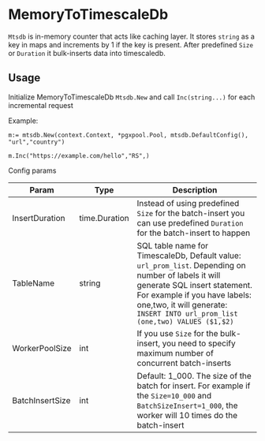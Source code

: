 # MemoryToTimescaleDb
`Mtsdb` is in-memory counter that acts like caching layer. It stores `string` as a key in maps and increments by 1 if the key is present.
After predefined `Size` or `Duration` it bulk-inserts data into timescaledb.

## Usage
Initialize MemoryToTimescaleDb `Mtsdb.New` and call `Inc(string...)` for each incremental request

Example:
```
m:= mtsdb.New(context.Context, *pgxpool.Pool, mtsdb.DefaultConfig(), "url","country")
	
m.Inc("https://example.com/hello","RS",)
```

Config params

| Param           | Type          | Description                                                                                                                                                                                                                                          |
|-----------------|---------------|------------------------------------------------------------------------------------------------------------------------------------------------------------------------------------------------------------------------------------------------------|
| InsertDuration  | time.Duration | Instead of using predefined `Size` for the batch-insert you can use predefined `Duration` for the batch-insert to happen                                                                                                                             |
| TableName       | string        | SQL table name for TimescaleDb, Default value: `url_prom_list`. Depending on number of labels it will generate SQL insert statement. For example if you have labels: one,two, it will generate: `INSERT INTO url_prom_list (one,two) VALUES ($1,$2)` |
| WorkerPoolSize  | int           | If you use `Size` for the bulk-insert, you need to specify maximum number of concurrent batch-inserts                                                                                                                                                | 
| BatchInsertSize | int           | Default: 1_000. The size of the batch for insert. For example if the `Size=10_000` and `BatchSizeInsert=1_000`, the worker will 10 times do the batch-insert                                                                                         |

